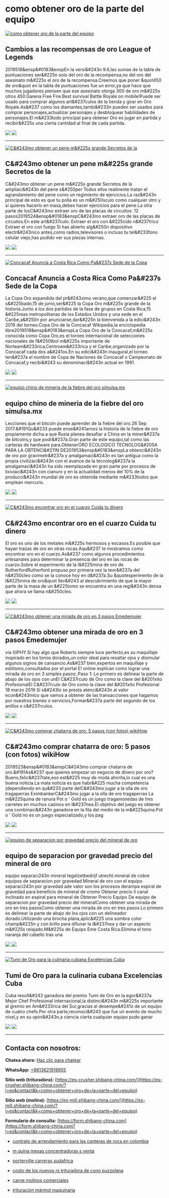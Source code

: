 # como obtener oro de la parte del equipo

<a href="https://swt.shibang-china.com/?l=es&img&k=como+obtener+oro+de+la+parte+del+equipo" target="_blank">![como obtener oro de la parte del equipo](http://static.shibang-china.com/all-800x300/1424.jpg)</a>

## Cambios a las recompensas de oro League of Legends
2019518&ensp&#0183&enspEn la versi&#243n 9.6,las sumas de la tabla de puntuaciones ser&#225n solo del oro de la recompensa,no del oro del asesinato m&#225s el oro de la recompensa.Creemos que poner &quot450 de oro&quot en la tabla de puntuaciones fue un error,ya que hace que muchos jugadores piensen que ese asesinato otorga 300 de oro m&#225s otros 450.Garena Free Fire.Best survival Battle Royale on mobile!Puede ser usado para comprar algunos art&#237culos de la tienda y girar en Oro Royale.As&#237 como los diamantes,tambi&#233n pueden ser usados para comprar personajes,actualizar personajes y desbloquear habilidades de personajes.El m&#233todo principal para obtener Oro es jugar en partida y recibir&#225s una cierta cantidad al final de cada partida.


<a href="https://whatsapp.shibangsoft.com/WhatsApp.php" target="_blank" title="WhatsApp">![](http://static.shibang-china.com/icon/whatsapp.png)</a> <a href="https://swt.shibang-china.com/?l=es&icon&k=como+obtener+oro+de+la+parte+del+equipo" target="_blank">![](http://static.shibang-china.com/icon/chat-es.png)</a>

---

<a href="https://swt.shibang-china.com/?l=es&img&k=como+obtener+oro+de+la+parte+del+equipo" target="_blank">![C&#243mo obtener un pene m&#225s grande Secretos de la](http://static.shibang-china.com/all-800x300/688.jpg)</a>

## C&#243mo obtener un pene m&#225s grande Secretos de la
C&#243mo obtener un pene m&#225s grande Secretos de la ampliaci&#243n del pene s&#250per Todos ellos realmente tratan el agrandamiento del pene como un regimiento de ejercicios.La raz&#243n principal de esto es que tu polla es un m&#250sculo como cualquier otro y si quieres hacerlo en masa,debes hacer ejercicios para el pene.La otra parte de losC&#243mo extraer oro de las placas de circuitos: 12 pasos2019524&ensp&#0183&enspC&#243mo extraer oro de las placas de circuitos.En este art&#237culo: Extraer el oro con &#225cido n&#237trico Extraer el oro con fuego Si has abierto alg&#250n dispositivo electr&#243nico antes,como radios,televisores o incluso tu tel&#233fono celular viejo,has podido ver sus piezas internas.


<a href="https://whatsapp.shibangsoft.com/WhatsApp.php" target="_blank" title="WhatsApp">![](http://static.shibang-china.com/icon/whatsapp.png)</a> <a href="https://swt.shibang-china.com/?l=es&icon&k=como+obtener+oro+de+la+parte+del+equipo" target="_blank">![](http://static.shibang-china.com/icon/chat-es.png)</a>

---

<a href="https://swt.shibang-china.com/?l=es&img&k=como+obtener+oro+de+la+parte+del+equipo" target="_blank">![Concacaf Anuncia a Costa Rica Como Pa&#237s Sede de la Copa](http://static.shibang-china.com/all-800x300/1014.jpg)</a>

## Concacaf Anuncia a Costa Rica Como Pa&#237s Sede de la Copa
La Copa Oro expandida del pr&#243ximo verano,que comenzar&#225 el s&#225bado,15 de junio,ser&#225 la Copa Oro m&#225s grande de la historia.Junto a los dos partidos de la fase de grupos en Costa Rica,15 &#225reas metropolitanas de los Estados Unidos y una sede en el Caribe,a&#250n por anunciarse,dar&#225n la bienvenida a la edici&#243n 2019 del torneo.Copa Oro de la Concacaf Wikipedia,la enciclopedia libre2019518&ensp&#0183&enspLa Copa Oro de la Concacaf,m&#225s conocida como Copa Oro,es el torneo internacional de selecciones nacionales de f&#250tbol m&#225s importante de Norteam&#233rica,Centroam&#233rica y el Caribe,organizado por la Concacaf cada dos a&#241os.En su edici&#243n inaugural,el torneo ten&#237a el nombre de Copa de Naciones de Concacaf o Campeonato de Concacaf,y recibi&#243 su denominaci&#243n actual en 1991.


<a href="https://whatsapp.shibangsoft.com/WhatsApp.php" target="_blank" title="WhatsApp">![](http://static.shibang-china.com/icon/whatsapp.png)</a> <a href="https://swt.shibang-china.com/?l=es&icon&k=como+obtener+oro+de+la+parte+del+equipo" target="_blank">![](http://static.shibang-china.com/icon/chat-es.png)</a>

---

<a href="https://swt.shibang-china.com/?l=es&img&k=como+obtener+oro+de+la+parte+del+equipo" target="_blank">![equipo chino de mineria de la fiebre del oro simulsa.mx](http://static.shibang-china.com/all-800x300/1413.jpg)</a>

## equipo chino de mineria de la fiebre del oro simulsa.mx
Lecciones que el bitcoin puede aprender de la fiebre del oro.26 Sep 2017.&#191Qu&#233 puede ense&#241arnos la historia de la fiebre de oro propiamente dicha.a que Rusia planea desafiar a China en la miner&#237a de bitcoins,y que podr&#237a.Gran parte de este equipo,tal como las carteras de hardware para.ObtenerORO ECOLOGICO TECNOLOG&#205A PARA LA OBTENCI&#211N DE201953&ensp&#0183&enspLa obtenci&#243n de oro por gravimetr&#237a y amalgamaci&#243n es tan antigua como la propia civilizaci&#243n con el avance de la tecnolog&#237a la amalgamaci&#243n ha sido reemplazada en gran parte por procesos de lixiviaci&#243n con cianuro y en la actualidad menos del 10% de la producci&#243n mundial de oro es obtenida mediante m&#233todos que emplean mercurio.


<a href="https://whatsapp.shibangsoft.com/WhatsApp.php" target="_blank" title="WhatsApp">![](http://static.shibang-china.com/icon/whatsapp.png)</a> <a href="https://swt.shibang-china.com/?l=es&icon&k=como+obtener+oro+de+la+parte+del+equipo" target="_blank">![](http://static.shibang-china.com/icon/chat-es.png)</a>

---

<a href="https://swt.shibang-china.com/?l=es&img&k=como+obtener+oro+de+la+parte+del+equipo" target="_blank">![C&#243mo encontrar oro en el cuarzo Cuida tu dinero](http://static.shibang-china.com/all-800x300/74.jpg)</a>

## C&#243mo encontrar oro en el cuarzo Cuida tu dinero
El oro es uno de los metales m&#225s hermosos y escasos.Es posible que hayan trazas de oro en otras rocas.Aqu&#237 te mostramos como encontrar oro en el cuarzo.As&#237 como algunos procedimientos artesanales para determinar la presencia del oro en las rocas de cuarzo.Sobre el experimento de la l&#225mina de oro de RutherfordRutherford propuso por primera vez la teor&#237a del n&#250cleo como se la conoce hoy en d&#237a.Su &quotexperimento de la l&#225mina de oro&quot llev&#243 al descubrimiento de que la mayor parte de la masa de un &#225tomo se encuentra en una regi&#243n densa que ahora se llama n&#250cleo.


<a href="https://whatsapp.shibangsoft.com/WhatsApp.php" target="_blank" title="WhatsApp">![](http://static.shibang-china.com/icon/whatsapp.png)</a> <a href="https://swt.shibang-china.com/?l=es&icon&k=como+obtener+oro+de+la+parte+del+equipo" target="_blank">![](http://static.shibang-china.com/icon/chat-es.png)</a>

---

<a href="https://swt.shibang-china.com/?l=es&img&k=como+obtener+oro+de+la+parte+del+equipo" target="_blank">![C&#243mo obtener una mirada de oro en 3 pasos Emedemujer](http://static.shibang-china.com/all-800x300/810.jpg)</a>

## C&#243mo obtener una mirada de oro en 3 pasos Emedemujer
via GIPHY.Si hay algo que Roberts siempre luce perfecto,es su maquillaje inspirado en los tonos dorados,un color ideal para resaltar ojos y disimular algunos signos de cansancio.As&#237 bien,expertos en maquillaje y estilismo,consultados por el portal E! online explican como lograr una mirada de oro en 3 simples pasos:.Paso 1: Lo primero es delinear la parte de abajo de los ojos con unEl C&#237rculo de Oro como la clave del &#201xito ProfesionalEl C&#237rculo de Oro como la clave del &#201xito Profesional 18 marzo 2019 Si s&#243lo se presta atenci&#243n al valor econ&#243mico que vamos a obtener de las transacciones que hagamos por nuestros bienes o servicios,Formar&#237a parte del segundo de los anillos o c&#237rculos.


<a href="https://whatsapp.shibangsoft.com/WhatsApp.php" target="_blank" title="WhatsApp">![](http://static.shibang-china.com/icon/whatsapp.png)</a> <a href="https://swt.shibang-china.com/?l=es&icon&k=como+obtener+oro+de+la+parte+del+equipo" target="_blank">![](http://static.shibang-china.com/icon/chat-es.png)</a>

---

<a href="https://swt.shibang-china.com/?l=es&img&k=como+obtener+oro+de+la+parte+del+equipo" target="_blank">![C&#243mo comprar chatarra de oro: 5 pasos (con fotos) wikiHow](http://static.shibang-china.com/all-800x300/638.jpg)</a>

## C&#243mo comprar chatarra de oro: 5 pasos (con fotos) wikiHow
2019523&ensp&#0183&enspC&#243mo comprar chatarra de oro.&#191As&#237 que quieres empezar un negocio de dinero por oro? Bueno,felic&#237tate,eso est&#225 muy de moda ahorita,lo cual es una buena noticia.La mala noticia es que habr&#225 mucha competencia (dependiendo en qu&#233 parte delC&#243mo jugar a la olla de oro tragaperras EximbankerC&#243mo jugar a la olla de oro tragaperras La m&#225quina de ranura Pot o ' Gold es un juego tragamonedas de tres carretes en muchos casinos en l&#237nea.El objetivo del juego es obtener una combinaci&#243n ganadora en la fila del medio de la m&#225quina.Pot o ' Gold no es un juego especializado,y los pag


<a href="https://whatsapp.shibangsoft.com/WhatsApp.php" target="_blank" title="WhatsApp">![](http://static.shibang-china.com/icon/whatsapp.png)</a> <a href="https://swt.shibang-china.com/?l=es&icon&k=como+obtener+oro+de+la+parte+del+equipo" target="_blank">![](http://static.shibang-china.com/icon/chat-es.png)</a>

---

<a href="https://swt.shibang-china.com/?l=es&img&k=como+obtener+oro+de+la+parte+del+equipo" target="_blank">![equipo de separacion por gravedad precio del mineral de oro](http://static.shibang-china.com/all-800x300/273.jpg)</a>

## equipo de separacion por gravedad precio del mineral de oro
equipo separaci243n mineral tegelzetbedrijf utrecht.mineral de cobre equipos de separacion por gravedad.Mineral de oro con el equipo separaci243n por gravedad ade valor son los procesos derampa espiral de gravedad para beneficio de mineral de cromo Obtener precio ll canal inclinado en espiral para mineral de Obtener Precio Equipo De equipo de separacion por gravedad precio del mineralComo obtener una mirada de oro en tres pasosComo obtener una mirada de oro en tres pasos.Lo primero es delinear la parte de abajo de los ojos con un delineador dorado.Utilizando una brocha plana,aplic&#225 una sombra color champ&#225n y con brillo para difunar la l&#237nea y dar un aspecto m&#225s relajado.M&#225s de Equipo Eme Costa Rica.Elimina el tono naranja del cabello tras una


<a href="https://whatsapp.shibangsoft.com/WhatsApp.php" target="_blank" title="WhatsApp">![](http://static.shibang-china.com/icon/whatsapp.png)</a> <a href="https://swt.shibang-china.com/?l=es&icon&k=como+obtener+oro+de+la+parte+del+equipo" target="_blank">![](http://static.shibang-china.com/icon/chat-es.png)</a>

---

<a href="https://swt.shibang-china.com/?l=es&img&k=como+obtener+oro+de+la+parte+del+equipo" target="_blank">![Tumi de Oro para la culinaria cubana Excelencias Cuba](http://static.shibang-china.com/all-800x300/92.jpg)</a>

## Tumi de Oro para la culinaria cubana Excelencias Cuba
Cuba result&#243 ganadora del premio Tumi de Oro en la egor&#237a Mejor Chef Profesional internacional,la distinci&#243n m&#225s importante al gremio en Am&#233rica del Sur,gracias al desempe&#241o de un equipo de cuatro chefs.Por otra parte,reconoci&#243 que fue un evento de mucho nivel,y en su opini&#243n,a ciencia cierta cualquier equipo pudo ganar

<a href="https://whatsapp.shibangsoft.com/WhatsApp.php" target="_blank" title="WhatsApp">![](http://static.shibang-china.com/icon/whatsapp.png)</a> <a href="https://swt.shibang-china.com/?l=es&icon&k=como+obtener+oro+de+la+parte+del+equipo" target="_blank">![](http://static.shibang-china.com/icon/chat-es.png)</a>

---
## Contacta con nosotros:

**Chatea ahora:** [Haz clic para chatear](https://swt.shibang-china.com?l=es&contact&k=como+obtener+oro+de+la+parte+del+equipo)

**WhatsApp:**  [+8613621919955](https://whatsapp.shibangsoft.com/WhatsApp.php)

**Sitio web (trituradora):** [https://es-crusher.shibang-china.com/](https://es-crusher.shibang-china.com/?l=es&contact&k=como+obtener+oro+de+la+parte+del+equipo)

**Sitio web (molino):** [https://es-mill.shibang-china.com/](https://es-mill.shibang-china.com/?l=es&contact&k=como+obtener+oro+de+la+parte+del+equipo)

**Formulario de consulta:** [https://form.shibang-china.com](https://form.shibang-china.com?l=es&contact&k=como+obtener+oro+de+la+parte+del+equipo)

* [contrato de arrendamiento para las canteras de roca en colombia](../73/contrato%20de%20arrendamiento%20para%20las%20canteras%20de%20roca%20en%20colombia.md)

* [m quina mesas concentradoras s venta](../67/m%20quina%20mesas%20concentradoras%20s%20venta.md)

* [porterville carreras sudafrica](../73/porterville%20carreras%20sudafrica.md)

* [costo de los nuevos rs trituradora de cono puzzolana](../77/costo%20de%20los%20nuevos%20rs%20trituradora%20de%20cono%20puzzolana.md)

* [carne molinos comerciales](../77/carne%20molinos%20comerciales.md)

* [trituración mármol maquinaria](../67/trituraci%C3%B3n%20m%C3%A1rmol%20maquinaria.md)